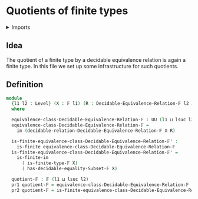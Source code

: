 #  Quotients of finite types

<details><summary>Imports</summary>
```agda
module univalent-combinatorics.quotients-finite-types where
open import foundation.decidable-propositions
open import foundation.dependent-pair-types
open import foundation.equivalence-classes
open import foundation.universe-levels
open import univalent-combinatorics.decidable-equivalence-relations
open import univalent-combinatorics.decidable-subtypes
open import univalent-combinatorics.equality-finite-types
open import univalent-combinatorics.finite-types
open import univalent-combinatorics.function-types
open import univalent-combinatorics.image-of-maps
```
</details>

## Idea

The quotient of a finite type by a decidable equivalence relation is again a finite type. In this file we set up some infrastructure for such quotients.

## Definition

```agda
module _
  {l1 l2 : Level} (X : 𝔽 l1) (R : Decidable-Equivalence-Relation-𝔽 l2 X)
  where

  equivalence-class-Decidable-Equivalence-Relation-𝔽 : UU (l1 ⊔ lsuc l2)
  equivalence-class-Decidable-Equivalence-Relation-𝔽 =
    im (decidable-relation-Decidable-Equivalence-Relation-𝔽 X R)

  is-finite-equivalence-class-Decidable-Equivalence-Relation-𝔽' :
    is-finite equivalence-class-Decidable-Equivalence-Relation-𝔽
  is-finite-equivalence-class-Decidable-Equivalence-Relation-𝔽' =
    is-finite-im
      ( is-finite-type-𝔽 X)
      ( has-decidable-equality-Subset-𝔽 X)

  quotient-𝔽 : 𝔽 (l1 ⊔ lsuc l2)
  pr1 quotient-𝔽 = equivalence-class-Decidable-Equivalence-Relation-𝔽
  pr2 quotient-𝔽 = is-finite-equivalence-class-Decidable-Equivalence-Relation-𝔽'
```
